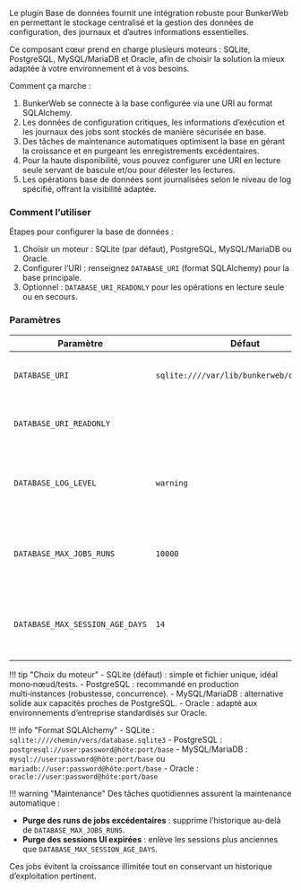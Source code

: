 Le plugin Base de données fournit une intégration robuste pour BunkerWeb en permettant le stockage centralisé et la gestion des données de configuration, des journaux et d’autres informations essentielles.

Ce composant cœur prend en charge plusieurs moteurs : SQLite, PostgreSQL, MySQL/MariaDB et Oracle, afin de choisir la solution la mieux adaptée à votre environnement et à vos besoins.

Comment ça marche :

1. BunkerWeb se connecte à la base configurée via une URI au format SQLAlchemy.
2. Les données de configuration critiques, les informations d’exécution et les journaux des jobs sont stockés de manière sécurisée en base.
3. Des tâches de maintenance automatiques optimisent la base en gérant la croissance et en purgeant les enregistrements excédentaires.
4. Pour la haute disponibilité, vous pouvez configurer une URI en lecture seule servant de bascule et/ou pour délester les lectures.
5. Les opérations base de données sont journalisées selon le niveau de log spécifié, offrant la visibilité adaptée.

### Comment l’utiliser

Étapes pour configurer la base de données :

1. Choisir un moteur : SQLite (par défaut), PostgreSQL, MySQL/MariaDB ou Oracle.
2. Configurer l’URI : renseignez `DATABASE_URI` (format SQLAlchemy) pour la base principale.
3. Optionnel : `DATABASE_URI_READONLY` pour les opérations en lecture seule ou en secours.

### Paramètres

| Paramètre                       | Défaut                                    | Contexte | Multiple | Description                                                                    |
| ------------------------------- | ----------------------------------------- | -------- | -------- | ------------------------------------------------------------------------------ |
| `DATABASE_URI`                  | `sqlite:////var/lib/bunkerweb/db.sqlite3` | global   | non      | URI principale de connexion (format SQLAlchemy).                               |
| `DATABASE_URI_READONLY`         |                                           | global   | non      | URI optionnelle en lecture seule (offload/HA).                                 |
| `DATABASE_LOG_LEVEL`            | `warning`                                 | global   | non      | Niveau de verbosité des logs DB : `debug`, `info`, `warn`, `warning`, `error`. |
| `DATABASE_MAX_JOBS_RUNS`        | `10000`                                   | global   | non      | Nombre max d’entrées de runs de jobs conservées avant purge automatique.       |
| `DATABASE_MAX_SESSION_AGE_DAYS` | `14`                                      | global   | non      | Durée max de conservation des sessions UI (en jours) avant purge automatique.  |

!!! tip "Choix du moteur" - SQLite (défaut) : simple et fichier unique, idéal mono‑nœud/tests. - PostgreSQL : recommandé en production multi‑instances (robustesse, concurrence). - MySQL/MariaDB : alternative solide aux capacités proches de PostgreSQL. - Oracle : adapté aux environnements d’entreprise standardisés sur Oracle.

!!! info "Format SQLAlchemy" - SQLite : `sqlite:////chemin/vers/database.sqlite3` - PostgreSQL : `postgresql://user:password@hôte:port/base` - MySQL/MariaDB : `mysql://user:password@hôte:port/base` ou `mariadb://user:password@hôte:port/base` - Oracle : `oracle://user:password@hôte:port/base`

!!! warning "Maintenance"
    Des tâches quotidiennes assurent la maintenance automatique :

- **Purge des runs de jobs excédentaires** : supprime l’historique au-delà de `DATABASE_MAX_JOBS_RUNS`.
- **Purge des sessions UI expirées** : enlève les sessions plus anciennes que `DATABASE_MAX_SESSION_AGE_DAYS`.

Ces jobs évitent la croissance illimitée tout en conservant un historique d’exploitation pertinent.
